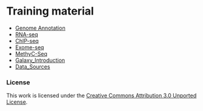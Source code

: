 Training material
=================

- [Genome Annotation](https://github.com/bgruening/training-material/blob/master/genome-annotation/general-introduction/README.md)
- [RNA-seq](https://github.com/bgruening/training-material/blob/master/rna-seq/rna-seq.md)
- [ChIP-seq](https://github.com/bgruening/training-material/blob/master/ChIPseq/ChIPseq.md)
- [Exome-seq](https://github.com/bgruening/training-material/blob/master/Exome-Seq/Exome-Seq.md)
- [MethyC-Seq](https://github.com/bgruening/training-material/blob/master/Methylation-Seq/Methylation-Seq.md)
- [Galaxy_Introduction](https://github.com/bgruening/training-material/blob/master/Galaxy_Introduction/Galaxy_Introduction.md )
- [Data_Sources](https://github.com/bgruening/training-material/blob/master/Data_Sources/Data_Sources.md)

### License

This work is licensed under the [Creative Commons Attribution 3.0 Unported License](http://creativecommons.org/licenses/by/3.0/).
